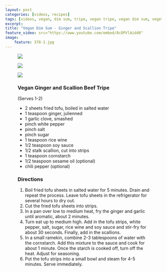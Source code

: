 ```yaml
---
layout: post
categories: [videos, recipes]
tags: [videos, vegan, dim sum, tripe, vegan tripe, vegan dim sum, vegetarian, vegetarian dim sum, ginger and scallion tripe]
excerpt: 
title: "Vegan Dim Sum - Ginger and Scallion Tripe"
feature_video: src="https://www.youtube.com/embed/8cOPVlAidd8" 
image:
    feature: 378-1.jpg
---
```



<figure>
    <img src="/images/378-3.jpg">
</figure> 

<figure>
    <img src="/images/378-4.jpg">
</figure> 

<figure>
    <img src="/images/378-2.jpg">
</figure> 

<figure class="ingredients" markdown="1">

### Vegan Ginger and Scallion Beef Tripe

(Serves 1-2)

- 2 sheets fried tofu, boiled in salted water 
- 1 teaspoon ginger, julienned
- 1 garlic clove, smashed
- pinch white pepper
- pinch salt
- pinch sugar 
- 1 teaspoon rice wine 
- 1/2 teaspoon soy sauce 
- 1/2 stalk scallion, cut into strips 
- 1 teaspoon cornstarch 
- 1/2 teaspoon sesame oil (optional)
- chili pepper (optional)


</figure>

<figure class="directions" markdown="1">

### Directions

1. Boil fried tofu sheets in salted water for 5 minutes.  Drain and repeat the process.  Leave tofu sheets in the refrigerator for several hours to dry out.
2. Cut the fried tofu sheets into strips.  
3. In a pan over low to medium heat, fry the ginger and garlic until aromatic, about 2 minutes.
4. Turn eat up to medium high.  Add in the tofu strips, white pepper, salt, sugar, rice wine and soy sauce and stir-fry for about 30 seconds.  Finally, add in the scallions.
5. In a small ramekin, combine 2-3 tablespoons of water with the cornstarch.  Add this mixture to the sauce and cook for about 1 minute.  Once the starch is cooked off, turn off the heat.  Adjust for seasoning.
6. Put the tofu strips into a small bowl and steam for 4-5 minutes.  Serve immediately.

</figure>
